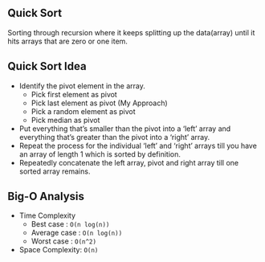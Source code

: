 ## Quick Sort

Sorting through recursion where it keeps splitting up the data(array) until it hits arrays that are zero or one item.

## Quick Sort Idea

- Identify the pivot element in the array.
  - Pick first element as pivot
  - Pick last element as pivot (My Approach)
  - Pick a random element as pivot
  - Pick median as pivot
- Put everything that’s smaller than the pivot into a ‘left’ array and everything that’s greater than the pivot into a ‘right’ array.
- Repeat the process for the individual ‘left’ and ‘right’ arrays till you have an array of length 1 which is sorted by definition.
- Repeatedly concatenate the left array, pivot and right array till one sorted array remains.

## Big-O Analysis

- Time Complexity
  - Best case : `O(n log(n))`
  - Average case : `O(n log(n))`
  - Worst case : `O(n^2)`
- Space Complexity: `O(n)`
